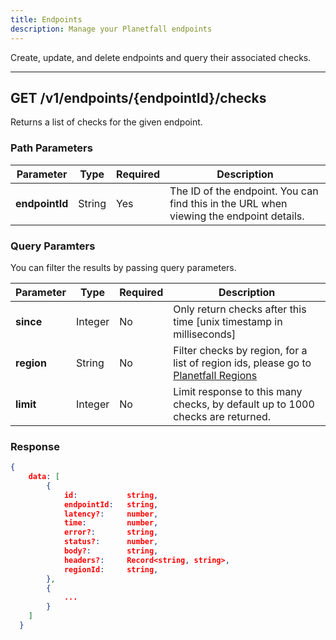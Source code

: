 ```yaml
---
title: Endpoints
description: Manage your Planetfall endpoints
---
```


Create, update, and delete endpoints and query their associated checks.

---

## **GET /v1/endpoints/{endpointId}/checks**

Returns a list of checks for the given endpoint.

### Path Parameters

| Parameter      | Type   | Required | Description                                                                             |
| -------------- | ------ | -------- | --------------------------------------------------------------------------------------- |
| **endpointId** | String | Yes      | The ID of the endpoint. You can find this in the URL when viewing the endpoint details. |

### Query Paramters

You can filter the results by passing query parameters.

| Parameter  | Type    | Required | Description                                                                                         |
| ---------- | ------- | -------- | --------------------------------------------------------------------------------------------------- |
| **since**  | Integer | No       | Only return checks after this time [unix timestamp in milliseconds]                                 |
| **region** | String  | No       | Filter checks by region, for a list of region ids, please go to [Planetfall Regions](/docs/regions) |
| **limit**  | Integer | No       | Limit response to this many checks, by default up to 1000 checks are returned.                      |

### Response

```json
{
    data: [
        {
            id:           string,
            endpointId:   string,
            latency?:     number,
            time:         number,
            error?:       string,
            status?:      number,
            body?:        string,
            headers?:     Record<string, string>,
            regionId:     string,
        },
        {
            ...
        }
    ]
  }
```
